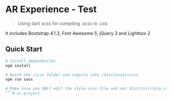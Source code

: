 # AR Experience - Test

> Using dart scss for compiling .scss to .css

It includes Bootstrap 4.1.3, Font Awesome 5, jQuery 3 and Lightbox 2

## Quick Start

``` bash
# Install dependencies
npm install

# Watch the /scss folder and compile into /dist/assets/css
npm run sass

# Make sure you ONLY edit the style.scss file and not dist/css/style.css
```# ar-project
